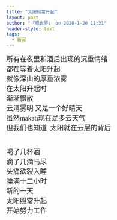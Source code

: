 ```yaml
---
title: "太阳照常升起"
layout: post
author: "「观世界」 on 2020-1-20 11:31"
header-style: text
tags:
  - 新闻
---
```


<head></head>
<body>
 <font face="微软雅黑"><font size="4">所有在夜里和酒后出现的沉重情绪</font></font>
 <br> 
 <font face="微软雅黑"><font size="4">都在等着太阳升起</font></font>
 <br> 
 <font face="微软雅黑"><font size="4">就像深山的厚重浓雾</font></font>
 <br> 
 <font face="微软雅黑"><font size="4">在太阳升起时</font></font>
 <br> 
 <font face="微软雅黑"><font size="4">渐渐飘散</font></font>
 <br> 
 <font face="微软雅黑"><font size="4">云清雾明 又是一个好晴天</font></font>
 <br> 
 <font face="微软雅黑"><font size="4">虽然makati现在是多云天气</font></font>
 <br> 
 <font face="微软雅黑"><font size="4">但我们也知道&nbsp;&nbsp;太阳就在云层的背后</font></font>
 <br> 
 <font face="微软雅黑"><font size="4"><br> </font></font>
 <br> 
 <font face="微软雅黑"><font size="4">喝了几杯酒</font></font>
 <br> 
 <font face="微软雅黑"><font size="4">滴了几滴马尿</font></font>
 <br> 
 <font face="微软雅黑"><font size="4">头痛欲裂入睡</font></font>
 <br> 
 <font face="微软雅黑"><font size="4">睡满十二小时</font></font>
 <br> 
 <font face="微软雅黑"><font size="4">新的一天</font></font>
 <br> 
 <font face="微软雅黑"><font size="4">太阳照常升起</font></font>
 <br> 
 <font face="微软雅黑"><font size="4">开始努力工作</font></font>
 <br>
</body>


